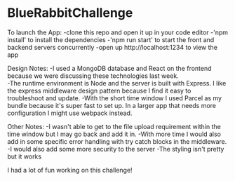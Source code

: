 # BlueRabbitChallenge

To launch the App: 
-clone this repo and open it up in your code editor
-'npm install' to install the dependencies
-'npm run start' to start the front and backend servers concurrently
-open up http://localhost:1234 to view the app

Design Notes: 
-I used a MongoDB database and React on the frontend because we were discussing these technologies last week.<br>
-The runtime environment is Node and the server is built with Express.  I like the express middleware design pattern because I find it easy to troubleshoot and update. 
-With the short time window I used Parcel as my bundle because it's super fast to set up.  In a larger app that needs more configuration I might use webpack instead. 

Other Notes: 
-I wasn't able to get to the file upload requirement within the time window but I may go back and add it in. 
-With more time I would also add in some specific error handling with try catch blocks in the middleware.
-I would also add some more security to the server
-The styling isn't pretty but it works

I had a lot of fun working on this challenge! 
